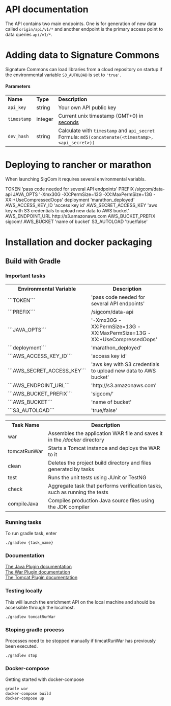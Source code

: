 # API documentation

The API contains two main endpoints. One is for generation of new data called ```origin/api/v1/*``` and another endpoint is the primary access point to data queries ```api/v1/*```.

# Adding data to Signature Commons

Signature Commons can load libraries from a cloud repository on startup if the environmental variable ``` S3_AUTOLOAD ``` is set to ``` 'true' ```. 

#### Parameters
<table>
    <tr>
        <td><strong>Name</strong></td>
        <td><strong>Type</strong></td>
        <td><strong>Description</strong></td>
    </tr>
    <tr>
        <td><code>api_key</code></td>
        <td>string</td>
        <td>Your own API public key</td>
    </tr>
    <tr>
        <td><code>timestamp</code></td>
        <td>integer</td>
        <td>Current unix timestamp (GMT+0) in <a href="http://www.epochconverter.com/">seconds</a></td>
    </tr>
    <tr>
        <td><code>dev_hash</code></td>
        <td>string</td>
        <td>
            Calculate with <code>timestamp</code> and <code>api_secret</code>
            <br>
            Formula: <code>md5(concatenate(&lt;timestamp&gt;, &lt;api_secret&gt;))</code>
        </td>
    </tr>
</table>

# Deploying to rancher or marathon

When launching SigCom it requires several environmental variabls.

<table>
    <tr>
        <th>Environmental Variable</th>
        <th>Description</th>
    </tr>
    <tr><td>```TOKEN```</td><td>'pass code needed for several API endpoints'</td></tr>
    <tr><td>```PREFIX```</td><td>/sigcom/data-api</td></tr>
    <tr><td>```JAVA_OPTS```</td><td>'-Xmx30G -XX:PermSize=13G -XX:MaxPermSize=13G -XX:+UseCompressedOops'</td></tr>
    <tr><td>```deployment```</td><td>'marathon_deployed'</td></tr>
    <tr><td>```AWS_ACCESS_KEY_ID```</td><td>'access key id'</td></tr>
    <tr><td>```AWS_SECRET_ACCESS_KEY```</td><td>'aws key with S3 credentials to upload new data to AWS bucket'</td></tr>
    <tr><td>```AWS_ENDPOINT_URL```</td><td>'http://s3.amazonaws.com'</td></tr>
    <tr><td>```AWS_BUCKET_PREFIX```</td><td>'sigcom/'</td></tr>
    <tr><td>```AWS_BUCKET```</td><td>'name of bucket'</td></tr>
    <tr><td>```S3_AUTOLOAD```</td><td>'true/false'</td></tr>
TOKEN	'pass code needed for several API endpoints'
PREFIX	/sigcom/data-api
JAVA_OPTS	'-Xmx30G -XX:PermSize=13G -XX:MaxPermSize=13G -XX:+UseCompressedOops'
deployment	'marathon_deployed'
AWS_ACCESS_KEY_ID	'access key id'
AWS_SECRET_ACCESS_KEY	'aws key with S3 credentials to upload new data to AWS bucket'
AWS_ENDPOINT_URL	http://s3.amazonaws.com
AWS_BUCKET_PREFIX	sigcom/
AWS_BUCKET	'name of bucket'
S3_AUTOLOAD	'true/false'


# Installation and docker packaging

## Build with Gradle
### Important tasks

<table>
    <tr>
        <th>Task Name</th>
        <th>Description</th>
    </tr>
    <tr>
        <td>war</td>
        <td>Assembles the application WAR file and saves it in the <i>/docker</i> directory</td>
    </tr>
    <tr>
        <td>tomcatRunWar</td>
        <td>Starts a Tomcat instance and deploys the WAR to it</td>
    </tr>
    <tr>
        <td>clean</td>
        <td>Deletes the project build directory and files generated by tasks</td>
    </tr>
    <tr>
        <td>test</td>
        <td>Runs the unit tests using JUnit or TestNG</td>
    </tr>
    <tr>
        <td>check</td>
        <td>Aggregate task that performs verification tasks, such as running the tests</td>
    </tr>
    <tr>
        <td>compileJava</td>
        <td>Compiles production Java source files using the JDK compiler</td>
    </tr>
</table>

### Running tasks

To run gradle task, enter
```text
./gradlew {task_name}
```

### Documentation

<a href="https://docs.gradle.org/current/userguide/java_plugin.html">The Java Plugin documentation</a><br>
<a href="https://docs.gradle.org/current/userguide/war_plugin.html">The War Plugin documentation</a><br>
<a href="https://github.com/bmuschko/gradle-tomcat-plugin">The Tomcat Plugin documentation</a>

### Testing locally
This will launch the enrichment API on the local machine and should be accessible through the localhost.
```text
./gradlew tomcatRunWar
```

### Stoping gradle process
Processes need to be stopped manually if timcatRunWar has previously been executed.
```text
./gradlew stop
```

### Docker-compose
Getting started with docker-compose

```bash
gradle war
docker-compose build
docker-compose up
```
